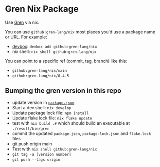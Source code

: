 # Gren Nix Package

Use [Gren](https://gren-lang.org/) via nix.

You can use `github:gren-lang/nix` most places you'd use a package name or URL.
For example:

* [devbox](https://www.jetify.com/devbox): `devbox add github:gren-lang/nix`
* nix shell: `nix shell github:gren-lang/nix`

You can point to a specific ref (commit, tag, branch) like this:

* `github:gren-lang/nix/main`
* `github:gren-lang/nix/0.4.5`

## Bumping the gren version in this repo

* update version in [`package.json`](/package.json)
* Start a dev shell: `nix develop`
* Update package lock file: `npm install`
* Update flake lock file: `nix flake update`
* test with `nix build .#` which should build an executable at `./result/bin/gren`
* commit the updated `package.json`, `package-lock.json` and `flake.lock` files
* git push origin main
* Test with `nix shell github:gren-lang/nix`
* `git tag -a [version number]`
* `git push --tags origin`
